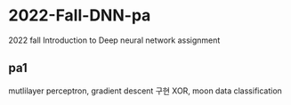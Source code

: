 # 2022-Fall-DNN-pa

2022 fall Introduction to Deep neural network assignment

## pa1

mutlilayer perceptron, gradient descent 구현
XOR, moon data classification





